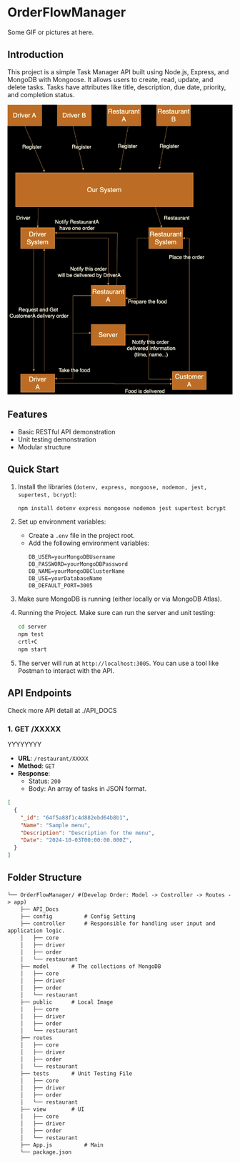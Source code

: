 # OrderFlowManager
Some GIF or pictures at here.

## Introduction
This project is a simple Task Manager API built using Node.js, Express, and MongoDB with Mongoose. It allows users to create, read, update, and delete tasks. Tasks have attributes like title, description, due date, priority, and completion status.

<div align=“center”>
    <img src="server/public/other/basic_structure/Workflow.png" alt=“Workflow” height=“200” width=“auto”/>
</div>


## Features
- Basic RESTful API demonstration
- Unit testing demonstration
- Modular structure

## Quick Start

1. Install the libraries (`dotenv, express, mongoose, nodemon, jest, supertest, bcrypt`):
    ```bash
    npm install dotenv express mongoose nodemon jest supertest bcrypt
    ```

2. Set up environment variables:
   - Create a `.env` file in the project root.
   - Add the following environment variables:
     ```
     DB_USER=yourMongoDBUsername
     DB_PASSWORD=yourMongoDBPassword
     DB_NAME=yourMongoDBClusterName
     DB_USE=yourDatabaseName
     DB_DEFAULT_PORT=3005
     ```

3. Make sure MongoDB is running (either locally or via MongoDB Atlas).

4.  Running the Project. Make sure can run the server and unit testing:
    ```bash
    cd server
    npm test
    crtl+C
    npm start
    ```

5. The server will run at `http://localhost:3005`. You can use a tool like Postman to interact with the API.

## API Endpoints
Check more API detail at ./API_DOCS
### 1. **GET /XXXXX**

YYYYYYYY

- **URL**: `/restaurant/XXXXX`
- **Method**: `GET`
- **Response**:
    - Status: `200`
    - Body: An array of tasks in JSON format.
```json
[
  {
    "_id": "64f5a88f1c4d882ebd64b8b1",
    "Name": "Sample menu",
    "Description": "Description for the menu",
    "Date": "2024-10-03T00:00:00.000Z",
  }
]
```

## Folder Structure

```
└── OrderFlowManager/ #(Develop Order: Model -> Controller -> Routes -> app)
    ├── API_Docs     
    ├── config          # Config Setting
    ├── controller      # Responsible for handling user input and application logic.
    │   ├── core
    │   ├── driver
    │   ├── order
    │   └── restaurant
    ├── model       # The collections of MongoDB
    │   ├── core
    │   ├── driver
    │   ├── order
    │   └── restaurant
    ├── public      # Local Image
    │   ├── core
    │   ├── driver
    │   ├── order
    │   └── restaurant
    ├── routes   
    │   ├── core
    │   ├── driver
    │   ├── order
    │   └── restaurant
    ├── tests       # Unit Testing File
    │   ├── core
    │   ├── driver
    │   ├── order
    │   └── restaurant
    ├── view        # UI
    │   ├── core
    │   ├── driver
    │   ├── order
    │   └── restaurant  
    ├── App.js          # Main
    └── package.json
```
